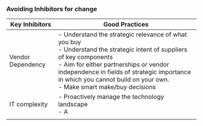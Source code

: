 ### Avoiding Inhibitors for change
| Key Inhibitors    | Good Practices                                                                                                                                                                                                                                                                               |
| ----------------- | -------------------------------------------------------------------------------------------------------------------------------------------------------------------------------------------------------------------------------------------------------------------------------------------- |
| Vendor Dependency | - Understand the strategic relevance of what you buy<br>- Understand the strategic intent of suppliers of key components<br>- Aim for either partnerships or vendor independence in fields of strategic importance in which you cannot build on your own.<br>- Make smart make/buy decisions |
| IT complexity     | - Proactively manage the technology landscape<br>- A                                                                                                                                                                                                                                         |
|                   |                                                                                                                                                                                                                                                                                              |